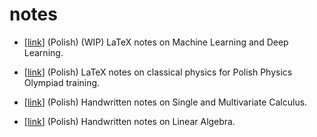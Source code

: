 # notes

* [[link](https://barhanc.github.io/notes/deep-learning/main.pdf)] (Polish) (WIP) LaTeX notes on
  Machine Learning and Deep Learning.

* [[link](https://barhanc.github.io/notes/physics-olympiad/main.pdf)] (Polish) LaTeX notes on
  classical physics for Polish Physics Olympiad training.

* [[link](https://barhanc.github.io/notes/handwritten-notes/am.pdf)] (Polish) Handwritten notes on
  Single and Multivariate Calculus.

* [[link](https://barhanc.github.io/notes/handwritten-notes/alg.pdf)] (Polish) Handwritten notes on
  Linear Algebra.
